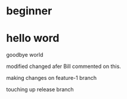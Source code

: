 # beginner
<h1> hello word </h1>
<p>goodbye world</p>
modified
changed afer Bill commented on this.


making changes on feature-1 branch

touching up release branch